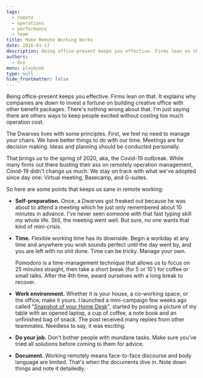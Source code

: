 ```yaml
---
tags: 
  - remote
  - operations
  - performance
  - team
title: Make Remote Working Works
date: 2016-01-17
description: Being office-present keeps you effective. Firms lean on that. It explains why companies are down to invest a fortune on building creative office with other benefit packages. There's nothing wrong about that. I'm just saying there are others ways to keep people.
authors: 
  - duy
menu: playbook
type: null
hide_frontmatter: false
---
```


Being office-present keeps you effective. Firms lean on that. It explains why companies are down to invest a fortune on building creative office with other benefit packages. There's nothing wrong about that. I'm just saying there are others ways to keep people excited without costing too much operation cost. 

The Dwarves lives with some principles. First, we feel no need to manage your chairs. We have better things to do with our time. Meetings are for decision making. Ideas and planning should be conducted personally.

That brings us to the spring of 2020, aka, the Covid-19 outbreak. While many firms out there busting their ass on remotely operation management, Covid-19 didn't change us much. We stay on track with what we've adopted since day one: Virtual meeting, Basecamp, and G-suites.

So here are some points that keeps us sane in remote working:

* **Self-preparation.** Once, a Dwarves got freaked out because he was about to attend a meeting which he just only remembered about 10 minutes in advance. I've never seen someone with that fast typing skill my whole life. Still, the meeting went well. But sure, no one wants that kind of mini-crisis.

* **Time.** Flexible working time has its downside. Begin a workday at any time and anywhere you wish sounds perfect until the day went by, and you are left with no shit done. Time can be tricky. Manage your own. 

    Pomodoro is a time-management technique that allows us to focus on 25 minutes straight, then take a short break (for 5 or 10') for coffee or small talks. After the 4th time, award ourselves with a long break to recover. 

* **Work environment.** Whether it is your house, a co-working space, or the office, make it yours. I launched a mini-campaign few weeks ago called "[Snapshot of your Home Desk](https://medium.com/dwarves-foundation/dfstaythefhome-5e416a4c457c)", started by posting a picture of my table with an opened laptop, a cup of coffee, a note book and an unfinished bag of snack. The post received many replies from other teammates. Needless to say, it was exciting. 

* **Do your job.** Don't bother people with mundane tasks. Make sure you've tried all solutions before coming to them for advice.

* **Document.** Working remotely means face-to-face discourse and body language are limited. That's when the documents dive in. Note down things and note it detailedly.

